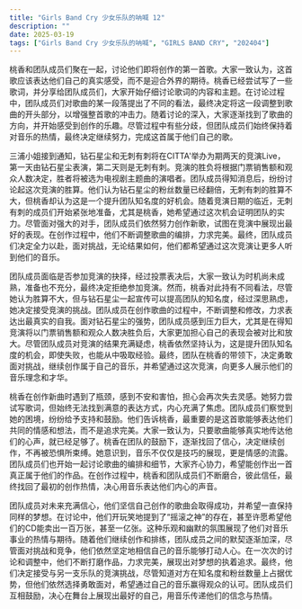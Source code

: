 ```yaml
---
title: "Girls Band Cry 少女乐队的呐喊 12"
description: ""
date: 2025-03-19
tags: ["Girls Band Cry 少女乐队的呐喊", "GIRLS BAND CRY", "202404"]
---
```


桃香和团队成员们聚在一起，讨论他们即将创作的第一首歌。大家一致认为，这首歌应该表达他们自己的真实感受，而不是迎合外界的期待。桃香已经尝试写了一些歌词，并分享给团队成员们，大家开始仔细讨论歌词的内容和主题。在讨论过程中，团队成员们对歌曲的某一段落提出了不同的看法，最终决定将这一段调整到歌曲的开头部分，以增强整首歌的冲击力。随着讨论的深入，大家逐渐找到了歌曲的方向，并开始感受到创作的乐趣。尽管过程中有些分歧，但团队成员们始终保持着对音乐的热情，最终决定继续努力，完成这首属于他们自己的歌。

三浦小姐接到通知，钻石星尘和无刺有刺将在CITTA'举办为期两天的竞演Live，第一天由钻石星尘表演，第二天则是无刺有刺。竞演的胜负将根据门票销售额和观众人数决定，胜者将被选为电视剧主题曲的演唱者。团队成员得知消息后，纷纷讨论起这次竞演的胜算。他们认为钻石星尘的粉丝数量已经翻倍，无刺有刺的胜算不大，但桃香却认为这是一个提升团队知名度的好机会。随着竞演日期的临近，无刺有刺的成员们开始紧张地准备，尤其是桃香，她希望通过这次机会证明团队的实力。尽管面对强大的对手，团队成员们依然努力创作新歌，试图在竞演中展现出最好的表现。在创作过程中，他们不断调整歌曲的编排，力求完美。最终，团队成员们决定全力以赴，面对挑战，无论结果如何，他们都希望通过这次竞演让更多人听到他们的音乐。

团队成员面临是否参加竞演的抉择，经过投票表决后，大家一致认为时机尚未成熟，准备也不充分，最终决定拒绝参加竞演。然而，桃香对此持有不同看法，尽管她认为胜算不大，但与钻石星尘一起宣传可以提高团队的知名度，经过深思熟虑，她决定接受竞演的挑战。团队成员在创作歌曲的过程中，不断调整和修改，力求表达出最真实的自我。面对钻石星尘的强势，团队成员感到压力巨大，尤其是在得知竞演将以门票销售额和观众人数决胜负后，大家更加担心自己的表现会被对比和放大。尽管团队成员对竞演的结果充满疑虑，桃香依然坚持认为，这是提升团队知名度的机会，即使失败，也能从中吸取经验。最终，团队在桃香的带领下，决定勇敢面对挑战，继续创作属于自己的音乐，并希望通过这次竞演，向更多人展示他们的音乐理念和才华。

桃香在创作新曲时遇到了瓶颈，感到不安和害怕，担心会再次失去灵感。她努力尝试写歌词，但始终无法找到满意的表达方式，内心充满了焦虑。团队成员们察觉到她的困境，纷纷给予支持和鼓励。他们告诉桃香，最重要的是这首歌能够表达他们共同的情感和想法，而不是追求完美。大家一致认为，只要歌曲能够真实地传达他们的心声，就已经足够了。桃香在团队的鼓励下，逐渐找回了信心，决定继续创作，不再被恐惧所束缚。她意识到，音乐不仅仅是技巧的展现，更是情感的流露。团队成员们也开始一起讨论歌曲的编排和细节，大家齐心协力，希望能创作出一首真正属于他们的作品。在创作过程中，桃香和团队成员们不断磨合，彼此信任，最终找回了最初的创作热情，决心用音乐表达他们内心的声音。

团队成员对未来充满信心，他们坚信自己创作的歌曲会取得成功，并希望一直保持同样的梦想。在讨论中，他们开玩笑地提到了“摇滚之神”的存在，甚至许愿希望他们的CD能卖出一百万张，甚至一亿张。这种乐观和幽默的氛围展现了他们对音乐事业的热情与期待。随着他们继续创作和排练，团队成员之间的默契逐渐加深，尽管面对挑战和竞争，他们依然坚定地相信自己的音乐能够打动人心。在一次次的讨论和调整中，他们不断打磨作品，力求完美，展现出对梦想的执着追求。最终，他们决定接受与另一支乐队的竞演挑战，尽管知道对方在知名度和粉丝数量上占据优势，但他们依然选择勇敢面对，希望通过自己的音乐赢得观众的认可。团队成员们互相鼓励，决心在舞台上展现出最好的自己，用音乐传递他们的信念与热情。